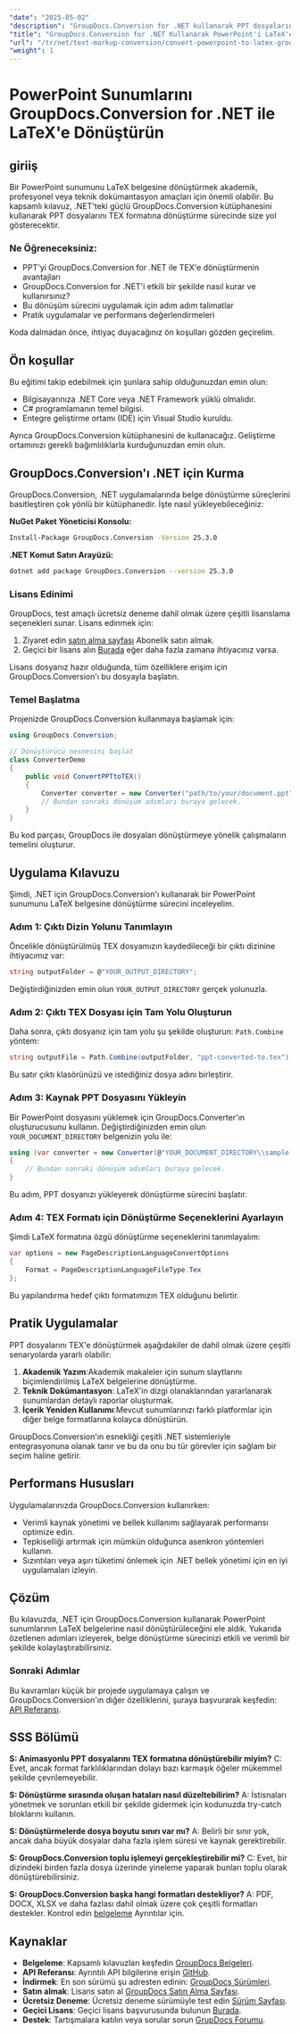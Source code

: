 ```yaml
---
"date": "2025-05-02"
"description": "GroupDocs.Conversion for .NET kullanarak PPT dosyalarını TEX formatına nasıl dönüştüreceğinizi öğrenin. Bu kılavuz, sorunsuz belge dönüşümü için adım adım talimatlar ve en iyi uygulamaları sağlar."
"title": "GroupDocs.Conversion for .NET Kullanarak PowerPoint'i LaTeX'e Dönüştürme&#58; Adım Adım Kılavuz"
"url": "/tr/net/text-markup-conversion/convert-powerpoint-to-latex-groupdocs-dotnet/"
"weight": 1
---
```


# PowerPoint Sunumlarını GroupDocs.Conversion for .NET ile LaTeX'e Dönüştürün

## giriiş

Bir PowerPoint sunumunu LaTeX belgesine dönüştürmek akademik, profesyonel veya teknik dokümantasyon amaçları için önemli olabilir. Bu kapsamlı kılavuz, .NET'teki güçlü GroupDocs.Conversion kütüphanesini kullanarak PPT dosyalarını TEX formatına dönüştürme sürecinde size yol gösterecektir.

### Ne Öğreneceksiniz:
- PPT'yi GroupDocs.Conversion for .NET ile TEX'e dönüştürmenin avantajları
- GroupDocs.Conversion for .NET'i etkili bir şekilde nasıl kurar ve kullanırsınız?
- Bu dönüşüm sürecini uygulamak için adım adım talimatlar
- Pratik uygulamalar ve performans değerlendirmeleri

Koda dalmadan önce, ihtiyaç duyacağınız ön koşulları gözden geçirelim.

## Ön koşullar

Bu eğitimi takip edebilmek için şunlara sahip olduğunuzdan emin olun:

- Bilgisayarınıza .NET Core veya .NET Framework yüklü olmalıdır.
- C# programlamanın temel bilgisi.
- Entegre geliştirme ortamı (IDE) için Visual Studio kuruldu.

Ayrıca GroupDocs.Conversion kütüphanesini de kullanacağız. Geliştirme ortamınızı gerekli bağımlılıklarla kurduğunuzdan emin olun.

## GroupDocs.Conversion'ı .NET için Kurma

GroupDocs.Conversion, .NET uygulamalarında belge dönüştürme süreçlerini basitleştiren çok yönlü bir kütüphanedir. İşte nasıl yükleyebileceğiniz:

**NuGet Paket Yöneticisi Konsolu:**
```bash
Install-Package GroupDocs.Conversion -Version 25.3.0
```

**\.NET Komut Satırı Arayüzü:**
```bash
dotnet add package GroupDocs.Conversion --version 25.3.0
```

### Lisans Edinimi

GroupDocs, test amaçlı ücretsiz deneme dahil olmak üzere çeşitli lisanslama seçenekleri sunar. Lisans edinmek için:

1. Ziyaret edin [satın alma sayfası](https://purchase.groupdocs.com/buy) Abonelik satın almak.
2. Geçici bir lisans alın [Burada](https://purchase.groupdocs.com/temporary-license/) eğer daha fazla zamana ihtiyacınız varsa.

Lisans dosyanız hazır olduğunda, tüm özelliklere erişim için GroupDocs.Conversion'ı bu dosyayla başlatın.

### Temel Başlatma

Projenizde GroupDocs.Conversion kullanmaya başlamak için:

```csharp
using GroupDocs.Conversion;

// Dönüştürücü nesnesini başlat
class ConverterDemo
{
    public void ConvertPPTtoTEX()
    {
        Converter converter = new Converter("path/to/your/document.ppt");
        // Bundan sonraki dönüşüm adımları buraya gelecek.
    }
}
```

Bu kod parçası, GroupDocs ile dosyaları dönüştürmeye yönelik çalışmaların temelini oluşturur.

## Uygulama Kılavuzu

Şimdi, .NET için GroupDocs.Conversion'ı kullanarak bir PowerPoint sunumunu LaTeX belgesine dönüştürme sürecini inceleyelim.

### Adım 1: Çıktı Dizin Yolunu Tanımlayın

Öncelikle dönüştürülmüş TEX dosyamızın kaydedileceği bir çıktı dizinine ihtiyacımız var:

```csharp
string outputFolder = @"YOUR_OUTPUT_DIRECTORY";
```

Değiştirdiğinizden emin olun `YOUR_OUTPUT_DIRECTORY` gerçek yolunuzla.

### Adım 2: Çıktı TEX Dosyası için Tam Yolu Oluşturun

Daha sonra, çıktı dosyanız için tam yolu şu şekilde oluşturun: `Path.Combine` yöntem:

```csharp
string outputFile = Path.Combine(outputFolder, "ppt-converted-to.tex");
```

Bu satır çıktı klasörünüzü ve istediğiniz dosya adını birleştirir.

### Adım 3: Kaynak PPT Dosyasını Yükleyin

Bir PowerPoint dosyasını yüklemek için GroupDocs.Converter'ın oluşturucusunu kullanın. Değiştirdiğinizden emin olun `YOUR_DOCUMENT_DIRECTORY` belgenizin yolu ile:

```csharp
using (var converter = new Converter(@"YOUR_DOCUMENT_DIRECTORY\\sample.ppt"))
{
    // Bundan sonraki dönüşüm adımları buraya gelecek.
}
```

Bu adım, PPT dosyanızı yükleyerek dönüştürme sürecini başlatır.

### Adım 4: TEX Formatı için Dönüştürme Seçeneklerini Ayarlayın

Şimdi LaTeX formatına özgü dönüştürme seçeneklerini tanımlayalım:

```csharp
var options = new PageDescriptionLanguageConvertOptions
{
    Format = PageDescriptionLanguageFileType.Tex
};
```

Bu yapılandırma hedef çıktı formatımızın TEX olduğunu belirtir.

## Pratik Uygulamalar

PPT dosyalarını TEX'e dönüştürmek aşağıdakiler de dahil olmak üzere çeşitli senaryolarda yararlı olabilir:

1. **Akademik Yazım**:Akademik makaleler için sunum slaytlarını biçimlendirilmiş LaTeX belgelerine dönüştürme.
2. **Teknik Dokümantasyon**: LaTeX'in dizgi olanaklarından yararlanarak sunumlardan detaylı raporlar oluşturmak.
3. **İçerik Yeniden Kullanımı**:Mevcut sunumlarınızı farklı platformlar için diğer belge formatlarına kolayca dönüştürün.

GroupDocs.Conversion'ın esnekliği çeşitli .NET sistemleriyle entegrasyonuna olanak tanır ve bu da onu bu tür görevler için sağlam bir seçim haline getirir.

## Performans Hususları

Uygulamalarınızda GroupDocs.Conversion kullanırken:

- Verimli kaynak yönetimi ve bellek kullanımı sağlayarak performansı optimize edin.
- Tepkiselliği artırmak için mümkün olduğunca asenkron yöntemleri kullanın.
- Sızıntıları veya aşırı tüketimi önlemek için .NET bellek yönetimi için en iyi uygulamaları izleyin.

## Çözüm

Bu kılavuzda, .NET için GroupDocs.Conversion kullanarak PowerPoint sunumlarının LaTeX belgelerine nasıl dönüştürüleceğini ele aldık. Yukarıda özetlenen adımları izleyerek, belge dönüştürme sürecinizi etkili ve verimli bir şekilde kolaylaştırabilirsiniz.

### Sonraki Adımlar
Bu kavramları küçük bir projede uygulamaya çalışın ve GroupDocs.Conversion'ın diğer özelliklerini, şuraya başvurarak keşfedin: [API Referansı](https://reference.groupdocs.com/conversion/net/).

## SSS Bölümü

**S: Animasyonlu PPT dosyalarını TEX formatına dönüştürebilir miyim?**
C: Evet, ancak format farklılıklarından dolayı bazı karmaşık öğeler mükemmel şekilde çevrilemeyebilir.

**S: Dönüştürme sırasında oluşan hataları nasıl düzeltebilirim?**
A: İstisnaları yönetmek ve sorunları etkili bir şekilde gidermek için kodunuzda try-catch bloklarını kullanın.

**S: Dönüştürmelerde dosya boyutu sınırı var mı?**
A: Belirli bir sınır yok, ancak daha büyük dosyalar daha fazla işlem süresi ve kaynak gerektirebilir.

**S: GroupDocs.Conversion toplu işlemeyi gerçekleştirebilir mi?**
C: Evet, bir dizindeki birden fazla dosya üzerinde yineleme yaparak bunları toplu olarak dönüştürebilirsiniz.

**S: GroupDocs.Conversion başka hangi formatları destekliyor?**
A: PDF, DOCX, XLSX ve daha fazlası dahil olmak üzere çok çeşitli formatları destekler. Kontrol edin [belgeleme](https://docs.groupdocs.com/conversion/net/) Ayrıntılar için.

## Kaynaklar
- **Belgeleme**: Kapsamlı kılavuzları keşfedin [GroupDocs Belgeleri](https://docs.groupdocs.com/conversion/net/).
- **API Referansı**: Ayrıntılı API bilgilerine erişin [GitHub](https://reference.groupdocs.com/conversion/net/).
- **İndirmek**: En son sürümü şu adresten edinin: [GroupDocs Sürümleri](https://releases.groupdocs.com/conversion/net/).
- **Satın almak**: Lisans satın al [GroupDocs Satın Alma Sayfası](https://purchase.groupdocs.com/buy).
- **Ücretsiz Deneme**: Ücretsiz deneme sürümüyle test edin [Sürüm Sayfası](https://releases.groupdocs.com/conversion/net/).
- **Geçici Lisans**: Geçici lisans başvurusunda bulunun [Burada](https://purchase.groupdocs.com/temporary-license/).
- **Destek**: Tartışmalara katılın veya sorular sorun [GrupDocs Forumu](https://forum.groupdocs.com/c/conversion/10).